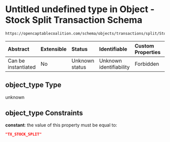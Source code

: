 # Untitled undefined type in Object - Stock Split Transaction Schema

```txt
https://opencaptablecoalition.com/schema/objects/transactions/split/StockSplit.schema.json#/properties/object_type
```



| Abstract            | Extensible | Status         | Identifiable            | Custom Properties | Additional Properties | Access Restrictions | Defined In                                                                                                       |
| :------------------ | :--------- | :------------- | :---------------------- | :---------------- | :-------------------- | :------------------ | :--------------------------------------------------------------------------------------------------------------- |
| Can be instantiated | No         | Unknown status | Unknown identifiability | Forbidden         | Allowed               | none                | [StockSplit.schema.json*](../../schema/objects/transactions/split/StockSplit.schema.json "open original schema") |

## object_type Type

unknown

## object_type Constraints

**constant**: the value of this property must be equal to:

```json
"TX_STOCK_SPLIT"
```
